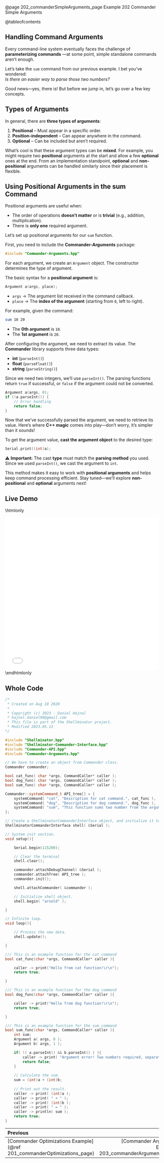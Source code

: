 @page 202_commanderSimpleArguments_page Example 202 Commander Simple Arguments

@tableofcontents

## Handling Command Arguments

Every command-line system eventually faces the challenge of **parameterizing commands** —at some point, simple standalone commands aren’t enough.  

Let’s take the `sum` command from our previous example. I bet you’ve wondered:  
*Is there an easier way to parse those two numbers?*

Good news—yes, there is! But before we jump in, let’s go over a few key concepts.  

## Types of Arguments

In general, there are **three types of arguments**:  

1. **Positional** – Must appear in a specific order.  
2. **Position-independent** – Can appear anywhere in the command.  
3. **Optional** – Can be included but aren’t required.  

What’s cool is that these argument types can be **mixed**. For example, you might require two **positional** arguments at the start and allow a few **optional** ones at the end. From an implementation standpoint, **optional** and **non-positional** arguments can be handled similarly since their placement is flexible.  

## Using Positional Arguments in the sum Command 

Positional arguments are useful when:  
- The order of operations **doesn’t matter** or is **trivial** (e.g., addition, multiplication).  
- There is **only one** required argument.  

Let’s set up positional arguments for our `sum` function.  

First, you need to include the **Commander-Arguments** package:  

```cpp
#include "Commander-Arguments.hpp"
```   

For each argument, we create an `Argument` object. The constructor determines the type of argument.  

The basic syntax for a **positional argument** is:  

```cpp
Argument a(args, place);
```  

- `args` → The argument list received in the command callback.  
- `place` → The **index of the argument** (starting from `0`, left to right).  

For example, given the command:  

```bash
sum 10 20
```  

- The **0th argument** is `10`.  
- The **1st argument** is `20`.  

After configuring the argument, we need to extract its value. The **Commander** library supports three data types:  

- **int** (`parseInt()`)  
- **float** (`parseFloat()`)  
- **string** (`parseString()`)  

Since we need two integers, we’ll use `parseInt()`. The parsing functions return `true` if successful, or `false` if the argument could not be converted.  

```cpp
Argument a(args, 0);
if (!a.parseInt()) { 
    // Error handling 
    return false;  
}
```  

Now that we’ve successfully parsed the argument, we need to retrieve its value. Here’s where **C++ magic** comes into play—don’t worry, it’s simpler than it sounds!  

To get the argument value, **cast the argument object** to the desired type:  

```cpp
Serial.print((int)a);
```  

⚠️ **Important:** The cast **type** must match the **parsing method** you used. Since we used `parseInt()`, we cast the argument to `int`.  

This method makes it easy to work with **positional arguments** and helps keep command processing efficient. Stay tuned—we’ll explore **non-positional** and **optional** arguments next!

## Live Demo

\htmlonly
<iframe id="demoFrame" src="webExamples/202_commanderSimpleArguments.html" style="height:500px;width:100%;border:none;display:block;"></iframe>
\endhtmlonly

## Whole Code

```cpp
/*
 * Created on Aug 10 2020
 *
 * Copyright (c) 2023 - Daniel Hajnal
 * hajnal.daniel96@gmail.com
 * This file is part of the Shellminator project.
 * Modified 2023.05.13
*/

#include "Shellminator.hpp"
#include "Shellminator-Commander-Interface.hpp"
#include "Commander-API.hpp"
#include "Commander-Arguments.hpp"

// We have to create an object from Commander class.
Commander commander;

bool cat_func( char *args, CommandCaller* caller );
bool dog_func( char *args, CommandCaller* caller );
bool sum_func( char *args, CommandCaller* caller );

Commander::systemCommand_t API_tree[] = {
    systemCommand( "cat", "Description for cat command.", cat_func ),
    systemCommand( "dog", "Description for dog command.", dog_func ),
    systemCommand( "sum", "This function sums two number from the argument list.", sum_func )
};

// Create a ShellminatorCommanderInterface object, and initialize it to use Serial
ShellminatorCommanderInterface shell( &Serial );

// System init section.
void setup(){

    Serial.begin(115200);

    // Clear the terminal
    shell.clear();

    commander.attachDebugChannel( &Serial );
    commander.attachTree( API_tree );
    commander.init();

    shell.attachCommander( &commander );

    // Initialize shell object.
    shell.begin( "arnold" );

}

// Infinite loop.
void loop(){

    // Process the new data.
    shell.update();

}

/// This is an example function for the cat command
bool cat_func(char *args, CommandCaller* caller ){

    caller -> print("Hello from cat function!\r\n");
    return true;

}

/// This is an example function for the dog command
bool dog_func(char *args, CommandCaller* caller ){

    caller -> print("Hello from dog function!\r\n");
    return true;

}

/// This is an example function for the sum command
bool sum_func(char *args, CommandCaller* caller ){
    int sum;
    Argument a( args, 0 );
    Argument b( args, 1 );

    if( !( a.parseInt() && b.parseInt() ) ){
        caller -> print( "Argument error! Two numbers required, separated with a blank space.\r\n" );
        return false;
    }
    
    // Calculate the sum.
    sum = (int)a + (int)b;
    
    // Print out the result.
    caller -> print( (int)a );
    caller -> print( " + " );
    caller -> print( (int)b );
    caller -> print( " = " );
    caller -> println( sum );
    return true;
}
```

<div class="section_buttons">
 
| Previous          |                         Next |
|:------------------|-----------------------------:|
|[Commander Optimizations Example](@ref 201_commanderOptimizations_page) | [Commander Argument Types Example](@ref 203_commanderArgumentTypes_page) |
 
</div>